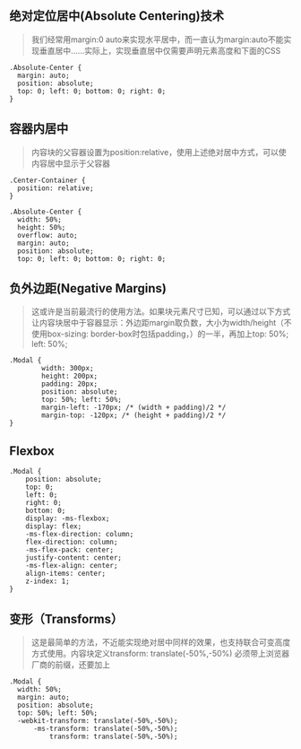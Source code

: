 ## 绝对定位居中(Absolute Centering)技术
> 我们经常用margin:0 auto来实现水平居中，而一直认为margin:auto不能实现垂直居中……实际上，实现垂直居中仅需要声明元素高度和下面的CSS

```
.Absolute-Center {
  margin: auto;
  position: absolute;
  top: 0; left: 0; bottom: 0; right: 0;
}
```

## 容器内居中
> 内容块的父容器设置为position:relative，使用上述绝对居中方式，可以使内容居中显示于父容器
```
.Center-Container {
  position: relative;
}
 
.Absolute-Center {
  width: 50%;
  height: 50%;
  overflow: auto;
  margin: auto;
  position: absolute;
  top: 0; left: 0; bottom: 0; right: 0;

```


## 负外边距(Negative Margins)
> 这或许是当前最流行的使用方法。如果块元素尺寸已知，可以通过以下方式让内容块居中于容器显示：外边距margin取负数，大小为width/height（不使用box-sizing: border-box时包括padding，）的一半，再加上top: 50%; left: 50%;
```
.Modal {
        width: 300px;
        height: 200px;
        padding: 20px;
        position: absolute;
        top: 50%; left: 50%;
        margin-left: -170px; /* (width + padding)/2 */
        margin-top: -120px; /* (height + padding)/2 */
}
```


## Flexbox
```
.Modal {
    position: absolute;
    top: 0;
    left: 0;
    right: 0;
    bottom: 0;
    display: -ms-flexbox;
    display: flex;
    -ms-flex-direction: column;
    flex-direction: column;
    -ms-flex-pack: center;
    justify-content: center;
    -ms-flex-align: center;
    align-items: center;
    z-index: 1;
}
```

## 变形（Transforms）

> 这是最简单的方法，不近能实现绝对居中同样的效果，也支持联合可变高度方式使用。内容块定义transform: translate(-50%,-50%) 必须带上浏览器厂商的前缀，还要加上

```
.Modal { 
  width: 50%;
  margin: auto;
  position: absolute;
  top: 50%; left: 50%;
  -webkit-transform: translate(-50%,-50%);
      -ms-transform: translate(-50%,-50%);
          transform: translate(-50%,-50%);

```